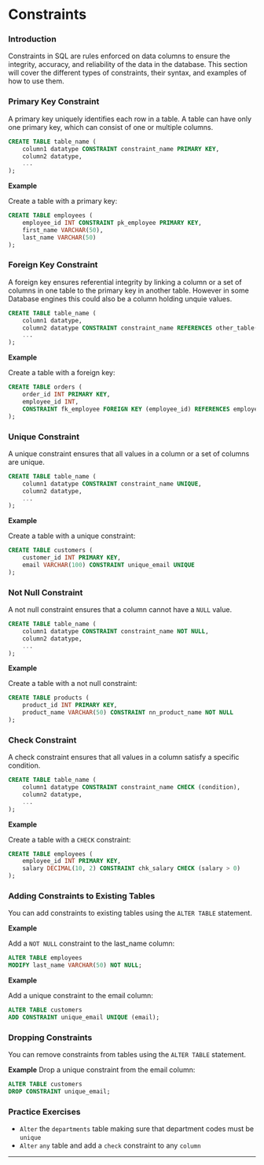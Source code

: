 # Constraints

### Introduction
Constraints in SQL are rules enforced on data columns to ensure the integrity, accuracy, and reliability of the data in the database. This section will cover the different types of constraints, their syntax, and examples of how to use them.


### Primary Key Constraint
A primary key uniquely identifies each row in a table. A table can have only one primary key, which can consist of one or multiple columns.

```sql
CREATE TABLE table_name (
    column1 datatype CONSTRAINT constraint_name PRIMARY KEY,
    column2 datatype,
    ...
);
```

**Example** 

Create a table with a primary key:

```sql
CREATE TABLE employees (
    employee_id INT CONSTRAINT pk_employee PRIMARY KEY,
    first_name VARCHAR(50),
    last_name VARCHAR(50)
);
```

### Foreign Key Constraint
A foreign key ensures referential integrity by linking a column or a set of columns in one table to the primary key in another table. However in some Database engines this could also be a column holding unquie values. 

```sql
CREATE TABLE table_name (
    column1 datatype,
    column2 datatype CONSTRAINT constraint_name REFERENCES other_table(column_name),
    ...
);
```

**Example**

Create a table with a foreign key:

```sql
CREATE TABLE orders (
    order_id INT PRIMARY KEY,
    employee_id INT,
    CONSTRAINT fk_employee FOREIGN KEY (employee_id) REFERENCES employees(employee_id)
);
```

### Unique Constraint
A unique constraint ensures that all values in a column or a set of columns are unique.

```sql
CREATE TABLE table_name (
    column1 datatype CONSTRAINT constraint_name UNIQUE,
    column2 datatype,
    ...
);
```

**Example**

Create a table with a unique constraint:

```sql
CREATE TABLE customers (
    customer_id INT PRIMARY KEY,
    email VARCHAR(100) CONSTRAINT unique_email UNIQUE
);
```

### Not Null Constraint
A not null constraint ensures that a column cannot have a `NULL` value.

```sql
CREATE TABLE table_name (
    column1 datatype CONSTRAINT constraint_name NOT NULL,
    column2 datatype,
    ...
);
```

**Example**

Create a table with a not null constraint:

```sql
CREATE TABLE products (
    product_id INT PRIMARY KEY,
    product_name VARCHAR(50) CONSTRAINT nn_product_name NOT NULL
);
```

### Check Constraint
A check constraint ensures that all values in a column satisfy a specific condition.

```sql
CREATE TABLE table_name (
    column1 datatype CONSTRAINT constraint_name CHECK (condition),
    column2 datatype,
    ...
);
```

**Example**

Create a table with a `CHECK` constraint:

```sql
CREATE TABLE employees (
    employee_id INT PRIMARY KEY,
    salary DECIMAL(10, 2) CONSTRAINT chk_salary CHECK (salary > 0)
);
```

### Adding Constraints to Existing Tables

You can add constraints to existing tables using the `ALTER TABLE` statement.

**Example**

Add a `NOT NULL` constraint to the last_name column:

```sql
ALTER TABLE employees
MODIFY last_name VARCHAR(50) NOT NULL;
```

**Example**

Add a unique constraint to the email column:

```sql
ALTER TABLE customers
ADD CONSTRAINT unique_email UNIQUE (email);
```

### Dropping Constraints
You can remove constraints from tables using the `ALTER TABLE` statement.

**Example**
Drop a unique constraint from the email column:

```sql
ALTER TABLE customers
DROP CONSTRAINT unique_email;
```

### Practice Exercises

* `Alter` the `departments` table making sure that department codes must be `unique`
* `Alter` `any` table and add a `check` constraint to any `column`

---

